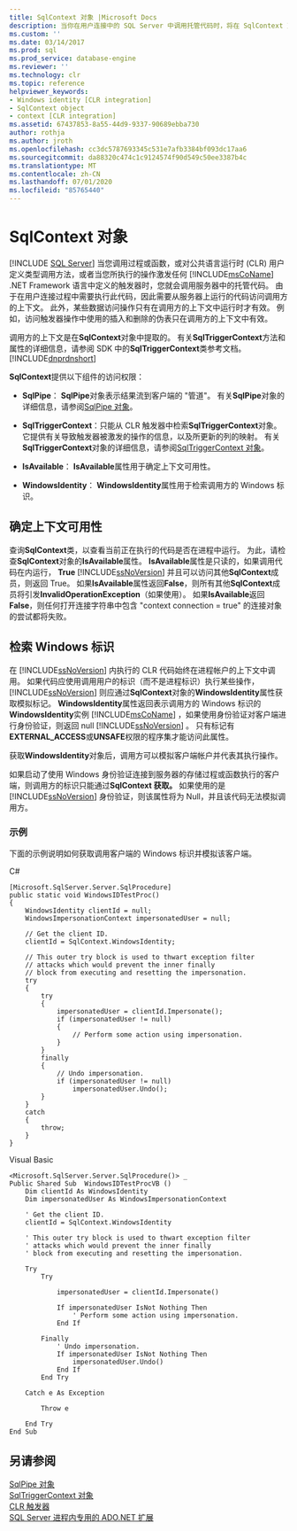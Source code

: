 ```yaml
---
title: SqlContext 对象 |Microsoft Docs
description: 当你在用户连接中的 SQL Server 中调用托管代码时，将在 SqlContext 对象中抽象访问调用方的上下文。
ms.custom: ''
ms.date: 03/14/2017
ms.prod: sql
ms.prod_service: database-engine
ms.reviewer: ''
ms.technology: clr
ms.topic: reference
helpviewer_keywords:
- Windows identity [CLR integration]
- SqlContext object
- context [CLR integration]
ms.assetid: 67437853-8a55-44d9-9337-90689ebba730
author: rothja
ms.author: jroth
ms.openlocfilehash: cc3dc5787693345c531e7afb3384bf093dc17aa6
ms.sourcegitcommit: da88320c474c1c9124574f90d549c50ee3387b4c
ms.translationtype: MT
ms.contentlocale: zh-CN
ms.lasthandoff: 07/01/2020
ms.locfileid: "85765440"
---
```

# <a name="sqlcontext-object"></a>SqlContext 对象
 [!INCLUDE [SQL Server](../../includes/applies-to-version/sqlserver.md)]
  当您调用过程或函数，或对公共语言运行时 (CLR) 用户定义类型调用方法，或者当您所执行的操作激发任何 [!INCLUDE[msCoName](../../includes/msconame-md.md)] .NET Framework 语言中定义的触发器时，您就会调用服务器中的托管代码。 由于在用户连接过程中需要执行此代码，因此需要从服务器上运行的代码访问调用方的上下文。 此外，某些数据访问操作只有在调用方的上下文中运行时才有效。 例如，访问触发器操作中使用的插入和删除的伪表只在调用方的上下文中有效。  
  
 调用方的上下文是在**SqlContext**对象中提取的。 有关**SqlTriggerContext**方法和属性的详细信息，请参阅 SDK 中的**SqlTriggerContext**类参考文档。 [!INCLUDE[dnprdnshort](../../includes/dnprdnshort-md.md)]  
  
 **SqlContext**提供以下组件的访问权限：  
  
-   **SqlPipe**： **SqlPipe**对象表示结果流到客户端的 "管道"。 有关**SqlPipe**对象的详细信息，请参阅[SqlPipe 对象](../../relational-databases/clr-integration-data-access-in-process-ado-net/sqlpipe-object.md)。  
  
-   **SqlTriggerContext**：只能从 CLR 触发器中检索**SqlTriggerContext**对象。 它提供有关导致触发器被激发的操作的信息，以及所更新的列的映射。 有关**SqlTriggerContext**对象的详细信息，请参阅[SqlTriggerContext 对象](../../relational-databases/clr-integration-data-access-in-process-ado-net/sqltriggercontext-object.md)。  
  
-   **IsAvailable**： **IsAvailable**属性用于确定上下文可用性。  
  
-   **WindowsIdentity**： **WindowsIdentity**属性用于检索调用方的 Windows 标识。  
  
## <a name="determining-context-availability"></a>确定上下文可用性  
 查询**SqlContext**类，以查看当前正在执行的代码是否在进程中运行。 为此，请检查**SqlContext**对象的**IsAvailable**属性。 **IsAvailable**属性是只读的，如果调用代码在内运行， **True** [!INCLUDE[ssNoVersion](../../includes/ssnoversion-md.md)] 并且可以访问其他**SqlContext**成员，则返回 True。 如果**IsAvailable**属性返回**False**，则所有其他**SqlContext**成员将引发**InvalidOperationException**（如果使用）。 如果**IsAvailable**返回**False**，则任何打开连接字符串中包含 "context connection = true" 的连接对象的尝试都将失败。  
  
## <a name="retrieving-windows-identity"></a>检索 Windows 标识  
 在 [!INCLUDE[ssNoVersion](../../includes/ssnoversion-md.md)] 内执行的 CLR 代码始终在进程帐户的上下文中调用。 如果代码应使用调用用户的标识（而不是进程标识）执行某些操作， [!INCLUDE[ssNoVersion](../../includes/ssnoversion-md.md)] 则应通过**SqlContext**对象的**WindowsIdentity**属性获取模拟标记。 **WindowsIdentity**属性返回表示调用方的 Windows 标识的**WindowsIdentity**实例 [!INCLUDE[msCoName](../../includes/msconame-md.md)] ，如果使用身份验证对客户端进行身份验证，则返回 null [!INCLUDE[ssNoVersion](../../includes/ssnoversion-md.md)] 。 只有标记有**EXTERNAL_ACCESS**或**UNSAFE**权限的程序集才能访问此属性。  
  
 获取**WindowsIdentity**对象后，调用方可以模拟客户端帐户并代表其执行操作。  
  
 如果启动了使用 Windows 身份验证连接到服务器的存储过程或函数执行的客户端，则调用方的标识只能通过**SqlContext 获取。** 如果使用的是 [!INCLUDE[ssNoVersion](../../includes/ssnoversion-md.md)] 身份验证，则该属性将为 Null，并且该代码无法模拟调用方。  
  
### <a name="example"></a>示例  
 下面的示例说明如何获取调用客户端的 Windows 标识并模拟该客户端。  
  
 C#  
  
```  
[Microsoft.SqlServer.Server.SqlProcedure]  
public static void WindowsIDTestProc()  
{  
    WindowsIdentity clientId = null;  
    WindowsImpersonationContext impersonatedUser = null;  
  
    // Get the client ID.  
    clientId = SqlContext.WindowsIdentity;  
  
    // This outer try block is used to thwart exception filter   
    // attacks which would prevent the inner finally   
    // block from executing and resetting the impersonation.  
    try  
    {  
        try  
        {  
            impersonatedUser = clientId.Impersonate();  
            if (impersonatedUser != null)  
            {  
                // Perform some action using impersonation.  
            }  
        }  
        finally  
        {  
            // Undo impersonation.  
            if (impersonatedUser != null)  
                impersonatedUser.Undo();  
        }  
    }  
    catch  
    {  
        throw;  
    }  
}  
```  
  
 Visual Basic  
  
```  
<Microsoft.SqlServer.Server.SqlProcedure()> _  
Public Shared Sub  WindowsIDTestProcVB ()  
    Dim clientId As WindowsIdentity  
    Dim impersonatedUser As WindowsImpersonationContext  
  
    ' Get the client ID.  
    clientId = SqlContext.WindowsIdentity  
  
    ' This outer try block is used to thwart exception filter   
    ' attacks which would prevent the inner finally   
    ' block from executing and resetting the impersonation.  
  
    Try  
        Try  
  
            impersonatedUser = clientId.Impersonate()  
  
            If impersonatedUser IsNot Nothing Then  
                ' Perform some action using impersonation.  
            End If  
  
        Finally  
            ' Undo impersonation.  
            If impersonatedUser IsNot Nothing Then  
                impersonatedUser.Undo()  
            End If  
        End Try  
  
    Catch e As Exception  
  
        Throw e  
  
    End Try  
End Sub  
```  
  
## <a name="see-also"></a>另请参阅  
 [SqlPipe 对象](../../relational-databases/clr-integration-data-access-in-process-ado-net/sqlpipe-object.md)   
 [SqlTriggerContext 对象](../../relational-databases/clr-integration-data-access-in-process-ado-net/sqltriggercontext-object.md)   
 [CLR 触发器](https://msdn.microsoft.com/library/302a4e4a-3172-42b6-9cc0-4a971ab49c1c)   
 [SQL Server 进程内专用的 ADO.NET 扩展](../../relational-databases/clr-integration-data-access-in-process-ado-net/sql-server-in-process-specific-extensions-to-ado-net.md)  
  
  
